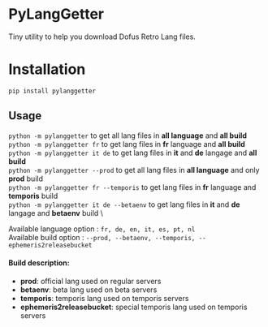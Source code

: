# PyLangGetter
Tiny utility to help you download Dofus Retro Lang files.

# Installation
`pip install pylanggetter`

## Usage
`python -m pylanggetter` to get all lang files in **all language** and **all build** \
`python -m pylanggetter fr` to get lang files in **fr** language and **all build** \
`python -m pylanggetter it de` to get lang files in **it** and **de** langage and **all build** \
`python -m pylanggetter --prod` to get all lang files in **all language** and only **prod** build \
`python -m pylanggetter fr --temporis` to get lang files in **fr** language and **temporis** build \
`python -m pylanggetter it de --betaenv` to get lang files in **it** and **de** langage and **betaenv** build \

Available language option : `fr, de, en, it, es, pt, nl` \
Available build option : `--prod, --betaenv, --temporis, --ephemeris2releasebucket`

#### Build description:
- **prod**: official lang used on regular servers
- **betaenv**: beta lang used on beta servers
- **temporis**: temporis lang used on temporis servers
- **ephemeris2releasebucket**: special temporis lang used on temporis servers
